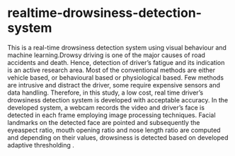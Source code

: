 # realtime-drowsiness-detection-system
This is a real-time drowsiness detection system using visual behaviour and machine learning.Drowsy driving is one of the major causes of road accidents and death. Hence, detection of driver’s fatigue and its indication is an active research area. Most of the conventional methods are either vehicle based, or behavioural based or physiological based.
Few methods are intrusive and distract the driver, some require expensive sensors and data handling. Therefore, in this study, a low cost, real time driver’s drowsiness detection system is developed with acceptable accuracy. In the developed system, a webcam records the video and driver’s face is detected in each frame employing image processing techniques. Facial landmarks on the detected face are pointed and subsequently the eyeaspect ratio, mouth opening ratio and nose length ratio are computed and depending on
their values, drowsiness is detected based on developed adaptive thresholding .
